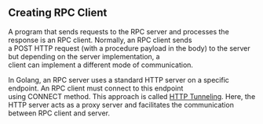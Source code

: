 ## Creating RPC Client

A program that sends requests to the RPC server and processes the response is an RPC client. Normally, an RPC client sends<br>
a POST HTTP request (with a procedure payload in the body) to the server but depending on the server implementation, a <br> client can implement a different mode of communication.<br>

In Golang, an RPC server uses a standard HTTP server on a specific endpoint. An RPC client must connect to this endpoint <br> using CONNECT method. This approach is called [HTTP Tunneling](https://en.wikipedia.org/wiki/HTTP_tunnel). Here, the HTTP server acts as a proxy server and facilitates the communication between RPC client and server. <br>

